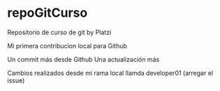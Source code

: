 # repoGitCurso

Repositorio de curso de git by Platzi

Mi primera contribucion local para Github 

Un commit más desde Github 
Una actualización más

Cambios realizados desde mi rama local llamda developer01 (arregar el issue)